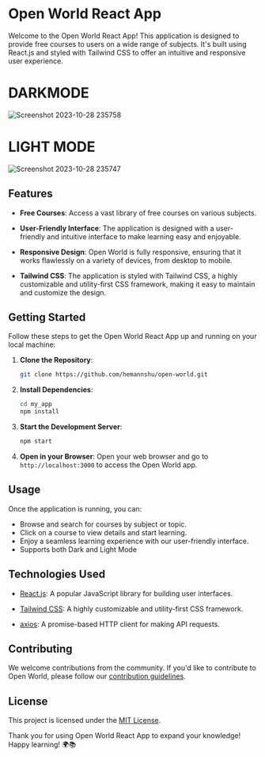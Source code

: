 # Open World React App


Welcome to the Open World React App! This application is designed to provide free courses to users on a wide range of subjects. It's built using React.js and styled with Tailwind CSS to offer an intuitive and responsive user experience.
# DARKMODE
![Screenshot 2023-10-28 235758](https://github.com/Hemannshu/open-world/assets/141823832/13285830-dea7-45f1-9932-993ff775ec93)
# LIGHT MODE
![Screenshot 2023-10-28 235747](https://github.com/Hemannshu/open-world/assets/141823832/b088885d-0039-4eb5-a533-ad3470c59cd9)
## Features




- **Free Courses**: Access a vast library of free courses on various subjects.

- **User-Friendly Interface**: The application is designed with a user-friendly and intuitive interface to make learning easy and enjoyable.

- **Responsive Design**: Open World is fully responsive, ensuring that it works flawlessly on a variety of devices, from desktop to mobile.

- **Tailwind CSS**: The application is styled with Tailwind CSS, a highly customizable and utility-first CSS framework, making it easy to maintain and customize the design.

## Getting Started

Follow these steps to get the Open World React App up and running on your local machine:

1. **Clone the Repository**:
   ```bash
   git clone https://github.com/hemannshu/open-world.git
   ```

2. **Install Dependencies**:
   ```bash
   cd my_app
   npm install
   ```

3. **Start the Development Server**:
   ```bash
   npm start
   ```

4. **Open in your Browser**:
   Open your web browser and go to `http://localhost:3000` to access the Open World app.

## Usage

Once the application is running, you can:

- Browse and search for courses by subject or topic.
- Click on a course to view details and start learning.
- Enjoy a seamless learning experience with our user-friendly interface.
- Supports both Dark and Light Mode

## Technologies Used

- [React.js](https://reactjs.org/): A popular JavaScript library for building user interfaces.

- [Tailwind CSS](https://tailwindcss.com/): A highly customizable and utility-first CSS framework.

- [axios](https://axios-http.com/): A promise-based HTTP client for making API requests.

## Contributing

We welcome contributions from the community. If you'd like to contribute to Open World, please follow our [contribution guidelines](CONTRIBUTING.md).

## License

This project is licensed under the [MIT License](LICENSE).


Thank you for using Open World React App to expand your knowledge! Happy learning! 🌍📚
